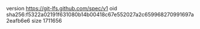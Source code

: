 version https://git-lfs.github.com/spec/v1
oid sha256:f5322a02191f631080b14b00418c67e552027a2c659968270991697a2eafb6e6
size 1711656
